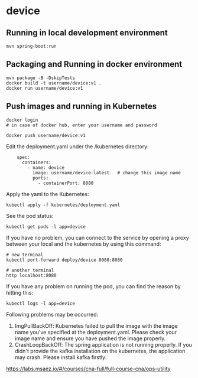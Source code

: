 # device

## Running in local development environment

```
mvn spring-boot:run
```

## Packaging and Running in docker environment

```
mvn package -B -DskipTests
docker build -t username/device:v1 .
docker run username/device:v1
```

## Push images and running in Kubernetes

```
docker login 
# in case of docker hub, enter your username and password

docker push username/device:v1
```

Edit the deployment.yaml under the /kubernetes directory:
```
    spec:
      containers:
        - name: device
          image: username/device:latest   # change this image name
          ports:
            - containerPort: 8080

```

Apply the yaml to the Kubernetes:
```
kubectl apply -f kubernetes/deployment.yaml
```

See the pod status:
```
kubectl get pods -l app=device
```

If you have no problem, you can connect to the service by opening a proxy between your local and the kubernetes by using this command:
```
# new terminal
kubectl port-forward deploy/device 8080:8080

# another terminal
http localhost:8080
```

If you have any problem on running the pod, you can find the reason by hitting this:
```
kubectl logs -l app=device
```

Following problems may be occurred:

1. ImgPullBackOff:  Kubernetes failed to pull the image with the image name you've specified at the deployment.yaml. Please check your image name and ensure you have pushed the image properly.
1. CrashLoopBackOff: The spring application is not running properly. If you didn't provide the kafka installation on the kubernetes, the application may crash. Please install kafka firstly:

https://labs.msaez.io/#/courses/cna-full/full-course-cna/ops-utility

